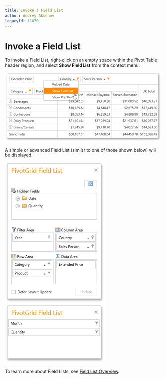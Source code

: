 ```yaml
---
title: Invoke a Field List
author: Andrey Aksenov
legacyId: 11070
---
```

# Invoke a Field List
To invoke a Field List, right-click on an empty space within the Pivot Table header region, and select **Show Field List** from the context menu.

![ASPxPivotGrid_FIeldsChoserMenu](../../../images/img8926.png)

A simple or advanced Field List (similar to one of those shown below) will be displayed.

![EU_ExcelFieldList](../../../images/img15860.png)&nbsp;&nbsp;![EU_SimpleFieldList](../../../images/img15873.png)

To learn more about Field Lists, see [Field List Overview](../field-list-overview.md).